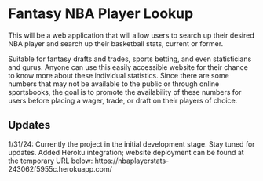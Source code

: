 <h1>Fantasy NBA Player Lookup</h1>

This will be a web application that will allow users to search up their desired NBA player and search up their 
basketball stats, current or former. 

Suitable for fantasy drafts and trades, sports betting, and even statisticians and gurus. Anyone can use this easily 
accessible website for their chance to know more about these individual statistics. Since there are some numbers that 
may not be available to the public or through online sportsbooks, the goal is to promote the availability of these 
numbers for users before placing a wager, trade, or draft on their players of choice. 

<h2>Updates</h2>
1/31/24: Currently the project in the initial development stage. Stay tuned for updates. 
Added Heroku integration; website deployment can be found at the temporary URL below:
https://nbaplayerstats-243062f5955c.herokuapp.com/



